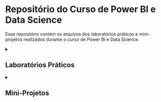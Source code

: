 # Repositório do Curso de Power BI e Data Science

Esse repositório contém os arquivos dos laboratórios práticos e mini-projetos realizados durante o curso de Power BI e Data Science.

<details>
<summary><h2>Laboratórios Práticos</h2></summary>

<details>
<summary><h3> Introdução ao Power BI</h3></summary>
Nesse laboratório prático, foi realizada uma introdução ao Power BI, aprendendo os conceitos básicos e os principais recursos da ferramenta.

<a href="https://github.com/Matheus-Estevao/PowerBi-Data-Science-Academy/tree/main/Cap02" target="_blank"><img src="./assets/Incone-diretorio-20.png" alt="Nome da Imagem"></a>

Habilidades Aprendidas

- Carregar a fonte de dados no Power BI;
- Utilizar cartões de métricas para exibir informações importantes;
- Criar gráficos de pizza para representar a distribuição de vendas por região;
- Criar gráficos de barras empilhadas e horizontais para visualizar as vendas por categoria e país;
- Utilizar um mapa mundial para exibir as vendas por país;
- Aplicar filtros e segmentações de dados para analisar as vendas de forma mais detalhada;
- Formatar o relatório, adicionando títulos, imagens e estilos para deixá-lo mais atrativo.

</details>

<details>
<summary><h3> Tratamento e Modelagem de Dados</h3></summary>

Nesse laboratório prático, foi abordado o tratamento e modelagem de dados no Power BI, com foco em boas práticas de preparação de dados para análises.

<a href="https://github.com/Matheus-Estevao/PowerBi-Data-Science-Academy/tree/main/Cap03" target="_blank"><img src="./assets/Incone-diretorio-20.png" alt="Nome da Imagem"></a>

Habilidades Aprendidas:

- Modelagem de Dados em Business Intelligence
- Utilização do Query Editor, Report View, Relationship View e Data View no Power BI
- Verificação de Relacionamentos e Remoção de Duplicatas nos Dados no Power BI
- Detecção Automática de Relacionamentos no Power BI
- Trabalho com Relacionamentos e Cardinalidade no Power BI
- Introdução ao Power Query M-Language e DAX (Data Analysis Expressions)
- Utilização de Gráfico de Cascata e Gráfico Treemap no Power BI
- Criação de Indicador Chave de Performance (KPI) no Power BI
- Criação de Coluna Calculada Para o Lucro no Power BI
- Cálculo da Margem de Lucro Usando DAX no Power BI
- Criação de um Dashboard completo com Vendas, Custo, Margem de Lucro e KPI no Power BI.

</details>

<details>
<summary><h3> Análise e Visualização de Dados</h3></summary>

Nesse laboratório prático, foram aplicadas técnicas de análise e visualização de dados para responder questões específicas de negócios.

<a href="https://github.com/Matheus-Estevao/PowerBi-Data-Science-Academy/tree/main/Cap02" target="_blank"><img src="./assets/Incone-diretorio-20.png" alt="Nome da Imagem"></a>

Habilidades Aprendidas:

- Criar gráficos e visualizações avançadas;
- Realizar análises de tendência, correlação e regressão;
- Utilizar ferramentas de filtragem e slicer.

</details>
  
<details>
<summary><h3> Criação de Dashboards</h3></summary>

Nesse laboratório prático, foi criado um dashboard interativo e dinâmico para apresentação de análises e insights.

<a href="https://github.com/Matheus-Estevao/PowerBi-Data-Science-Academy/tree/main/Cap02" target="_blank"><img src="./assets/Incone-diretorio-20.png" alt="Nome da Imagem"></a>

Habilidades Aprendidas:

- Utilizar os principais recursos de design do Power BI;
- Criar um dashboard interativo;
- Configurar parâmetros e slicers para permitir interação.

</details>

<details>
<summary><h3> Visualização de Dados Geográficos</h3></summary>

Nesse laboratório prático, foi explorada a visualização de dados geográficos no Power BI, utilizando mapas interativos.

<a href="https://github.com/Matheus-Estevao/PowerBi-Data-Science-Academy/tree/main/Cap02" target="_blank"><img src="./assets/Incone-diretorio-20.png" alt="Nome da Imagem"></a>

Habilidades Aprendidas:

- Importar dados geográficos;
- Utilizar a visualização de mapas;
- Realizar análises espaciais.

 </details> 
  
<details>
<summary><h3> Criação de Relatórios para Publicação</h3></summary>

Nesse laboratório prático, foram abordados conceitos e práticas de criação de relatórios para publicação em plataformas web e dispositivos móveis.

<a href="https://github.com/Matheus-Estevao/PowerBi-Data-Science-Academy/tree/main/Cap02" target="_blank"><img src="./assets/Incone-diretorio-20.png" alt="Nome da Imagem"></a>

Habilidades Aprendidas:

- Utilizar os principais recursos de design para criação de relatórios;
- Configurar a otimização de visualizações para diferentes dispositivos;
- Publicar um relatório na web.

 </details>   
 </details>
 
<details>
<summary><h2>Mini-Projetos</h2></summary>

<details>
<summary><h3>Mini-Projeto 1: Análise de Vendas</h3></summary>

Nesse mini-projeto, foi realizado uma análise de vendas de uma loja de varejo, buscando identificar padrões e insights para otimização de estratégias de venda.

<a href="https://github.com/Matheus-Estevao/PowerBi-Data-Science-Academy/tree/main/Cap04" target="_blank"><img src="./assets/Incone-diretorio-20.png" alt="Nome da Imagem"></a>

Habilidades Aprendidas:

- Importação e limpeza de dados: Aprendi a carregar e preparar os dados no Power BI, garantindo que eles estejam prontos para análise;
- Exploração de dados: Aperfeiçoei minha capacidade de explorar e analisar dados, identificando padrões e tendências relevantes;
- Criação e formatação de dashboards: Desenvolvi habilidades na criação de dashboards claros e informativos, facilitando a interpretação dos resultados;
- Remoção de outliers e criação de medidas: Aprendi a identificar e remover outliers nos dados, bem como a criar medidas personalizadas no Power BI;
- Análise de relações entre variáveis: Aperfeiçoei minha habilidade de analisar a relação entre diferentes variáveis, como gasto total e número de filhos;
- Identificação de padrões de compra: Desenvolvi habilidades para analisar padrões de compra em diferentes pontos de venda, possibilitando a identificação de oportunidades, de melhoria e crescimento.

</details>

<details>
<summary><h3>Mini-Projeto 2: Análise de Redes Sociais</h3></summary>

Nesse mini-projeto,

<a href="https://github.com/Matheus-Estevao/PowerBi-Data-Science-Academy/tree/main/Cap02" target="_blank"><img src="./assets/Incone-diretorio-20.png" alt="Nome da Imagem"></a>

</details> 
</details>

